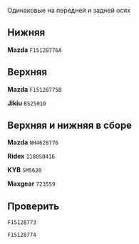 Одинаковые на передней и задней осях

## Нижняя

__Mazda__ `F15128776A`

## Верхняя

__Mazda__ `F15128775B`

__Jikiu__ `BS25010`

## Верхняя и нижняя в сборе

__Mazda__ `NH4628776`

__Ridex__ `1180S0416`

__KYB__ `SM5620`

__Maxgear__ `723559`

## Проверить

`F15128773`

`F15128774`